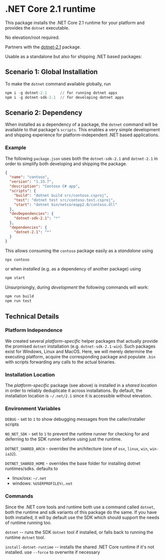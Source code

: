 <!--
    Note:
    - keep dotnet and dotnet-sdk documentation in sync
    - spots that differ are (to be) marked with COWBELL
-->

# .NET Core 2.1 runtime

This package installs the .NET Core 2.1 runtime for your platform and provides the `dotnet` executable.

No elevation/root required.

Partners with the [dotnet-2.1](https://www.npmjs.com/package/dotnet-2.1) package.

Usable as a standalone but also for shipping .NET based packages:

## Scenario 1: Global Installation

To make the `dotnet` command available globally, run

``` Haskell seems to provide nice highlighting
npm i -g dotnet-2.1      // for running dotnet apps
npm i -g dotnet-sdk-2.1  // for developing dotnet apps
```

## Scenario 2: Dependency

When installed as a dependency of a package, the `dotnet` command will be available to that package's `scripts`.
This enables a very simple development and shipping experience for platform-independent .NET based applications.

### Example

The following `package.json` uses both the `dotnet-sdk-2.1` and `dotnet-2.1` in order to simplify both developing and shipping the package.

``` json
{
  "name": "contoso",
  "version": "1.33.7",
  "description": "Contoso C# app",
  "scripts": {
    "build": "dotnet build src/contoso.csproj",
    "test": "dotnet test src/contoso.test.csproj",
    "start": "dotnet bin/netcoreapp2.0/contoso.dll"
  },
  "devDependencies": {
    "dotnet-sdk-2.1": "*"
  },
  "dependencies": {
    "dotnet-2.1": "*"
  }
}
```

This allows consuming the `contoso` package easily as a *standalone* using

``` Haskell seems to provide nice highlighting
npx contoso
```

or when *installed* (e.g. as a dependency of another package) using

``` Haskell seems to provide nice highlighting
npm start
```

Unsurprisingly, during *development* the following commands will work:

``` Haskell seems to provide nice highlighting
npm run build
npm run test
```

## Technical Details

### Platform Independence

We created several *platform-specific* helper packages that actually provide the promised `dotnet` installation (e.g. `dotnet-sdk-2.1-win`).
Such packages exist for Windows, Linux and MacOS.
Here, we will merely determine the executing platform, acquire the corresponding package and populate `.bin` with scripts forwarding any calls to the actual binaries.

### Installation Location

The *platform-specific* package (see above) is installed in a *shared location* in order to reliably deduplicate it across installations.
By default, the installation location is `~/.net/2.1` since it is accessible without elevation.

### Environment Variables

`DEBUG`  - set to `1` to show debugging messages from the caller/installer scripts

`NO_NET_SDK` - set to `1` to prevent the runtime runner for checking for and deferring to the SDK runner before using just the runtime.

`DOTNET_SHARED_ARCH` - overrides the architecture (one of `osx`, `linux`, `win`, `win-ia32`).

`DOTNET_SHARED_HOME` - overrides the base folder for installing dotnet runtimes/sdks. defaults to 
- linux/osx: `~/.net` 
- windows:  `%USERPROFILE%\.net`

### Commands 

Since the .NET core tools and runtime both use a command called `dotnet`, both the runtime and sdk variants of this package do the same.
If you have both installed, it will by default use the SDK which should support the needs of runtime running too.

`dotnet` -- runs the SDK `dotnet` tool if installed, or falls back to running the runtime `dotnet` tool.

`install-dotnet-runtime` -- installs the shared .NET Core runtime if it's not installed. use `--force` to overwrite if necessary

